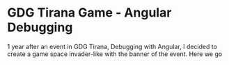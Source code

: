 # GDG Tirana Game - Angular Debugging

1 year after an event in GDG Tirana, Debugging with Angular, I decided to create a game space invader-like with the banner of the event. Here we go
